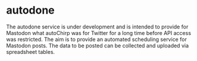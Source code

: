 # autodone

The autodone service is under development and is intended to provide for Mastodon what autoChirp was for Twitter for a long time before API access was restricted.
The aim is to provide an automated scheduling service for Mastodon posts. The data to be posted can be collected and uploaded via spreadsheet tables.
